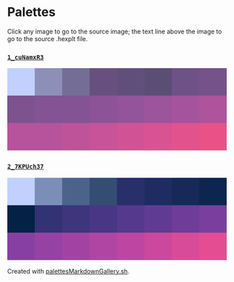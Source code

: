 # Palettes

Click any image to go to the source image; the text line above the image to go to the source .hexplt file.

### [`1_cuNamxR3`](1_cuNamxR3.hexplt)

[ ![1_cuNamxR3.png](1_cuNamxR3.png) ](1_cuNamxR3.png)

### [`2_7KPUch37`](2_7KPUch37.hexplt)

[ ![2_7KPUch37.png](2_7KPUch37.png) ](2_7KPUch37.png)

Created with [palettesMarkdownGallery.sh](https://github.com/earthbound19/_ebDev/blob/master/scripts/imgAndVideo/palettesMarkdownGallery.sh).